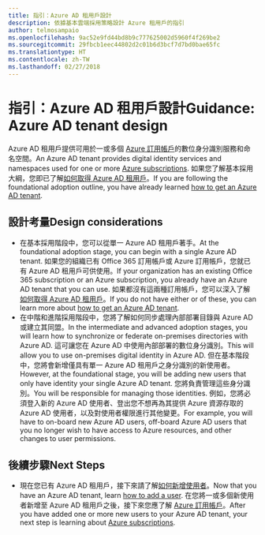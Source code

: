 ```yaml
---
title: 指引：Azure AD 租用戶設計
description: 依據基本雲端採用策略設計 Azure 租用戶的指引
author: telmosampaio
ms.openlocfilehash: 9ac52e9fd44bd8b9c777625002d5960f4f269be2
ms.sourcegitcommit: 29fbcb1eec44802d2c01b6d3bcf7d7bd0bae65fc
ms.translationtype: HT
ms.contentlocale: zh-TW
ms.lasthandoff: 02/27/2018
---
```

# <a name="guidance-azure-ad-tenant-design"></a><span data-ttu-id="46168-103">指引：Azure AD 租用戶設計</span><span class="sxs-lookup"><span data-stu-id="46168-103">Guidance: Azure AD tenant design</span></span>

<span data-ttu-id="46168-104">Azure AD 租用戶提供可用於一或多個 [Azure 訂用帳戶](subscription-explainer.md)的數位身分識別服務和命名空間。</span><span class="sxs-lookup"><span data-stu-id="46168-104">An Azure AD tenant provides digital identity services and namespaces used for one or more [Azure subscriptions](subscription-explainer.md).</span></span> <span data-ttu-id="46168-105">如果您了解基本採用大綱，您即已了解[如何取得 Azure AD 租用戶][how-to-get-aad-tenant]。</span><span class="sxs-lookup"><span data-stu-id="46168-105">If you are following the foundational adoption outline, you have already learned [how to get an Azure AD tenant][how-to-get-aad-tenant].</span></span> 

## <a name="design-considerations"></a><span data-ttu-id="46168-106">設計考量</span><span class="sxs-lookup"><span data-stu-id="46168-106">Design considerations</span></span>

- <span data-ttu-id="46168-107">在基本採用階段中，您可以從單一 Azure AD 租用戶著手。</span><span class="sxs-lookup"><span data-stu-id="46168-107">At the foundational adoption stage, you can begin with a single Azure AD tenant.</span></span> <span data-ttu-id="46168-108">如果您的組織已有 Office 365 訂用帳戶或 Azure 訂用帳戶，您就已有 Azure AD 租用戶可供使用。</span><span class="sxs-lookup"><span data-stu-id="46168-108">If your organization has an existing Office 365 subscription or an Azure subscription, you already have an Azure AD tenant that you can use.</span></span> <span data-ttu-id="46168-109">如果都沒有這兩種訂用帳戶，您可以深入了解[如何取得 Azure AD 租用戶][how-to-get-aad-tenant]。</span><span class="sxs-lookup"><span data-stu-id="46168-109">If you do not have either or of these, you can learn more about [how to get an Azure AD tenant][how-to-get-aad-tenant].</span></span> 
- <span data-ttu-id="46168-110">在中階和進階採用階段中，您將了解如何同步處理內部部署目錄與 Azure AD 或建立其同盟。</span><span class="sxs-lookup"><span data-stu-id="46168-110">In the intermediate and advanced adoption stages, you will learn how to synchronize or federate on-premises directories with Azure AD.</span></span> <span data-ttu-id="46168-111">這可讓您在 Azure AD 中使用內部部署的數位身分識別。</span><span class="sxs-lookup"><span data-stu-id="46168-111">This will allow you to use on-premises digital identity in Azure AD.</span></span> <span data-ttu-id="46168-112">但在基本階段中，您將會新增僅具有單一 Azure AD 租用戶之身分識別的新使用者。</span><span class="sxs-lookup"><span data-stu-id="46168-112">However, at the foundational stage, you will be adding new users that only have identity your single Azure AD tenant.</span></span> <span data-ttu-id="46168-113">您將負責管理這些身分識別。</span><span class="sxs-lookup"><span data-stu-id="46168-113">You will be responsible for managing those identities.</span></span> <span data-ttu-id="46168-114">例如，您將必須登入新的 Azure AD 使用者、登出您不想再為其提供 Azure 資源存取的 Azure AD 使用者，以及對使用者權限進行其他變更。</span><span class="sxs-lookup"><span data-stu-id="46168-114">For example, you will have to on-board new Azure AD users, off-board Azure AD users that you no longer wish to have access to Azure resources, and other changes to user permissions.</span></span>

## <a name="next-steps"></a><span data-ttu-id="46168-115">後續步驟</span><span class="sxs-lookup"><span data-stu-id="46168-115">Next Steps</span></span>

* <span data-ttu-id="46168-116">現在您已有 Azure AD 租用戶，接下來請了解[如何新增使用者][azure-ad-add-user]。</span><span class="sxs-lookup"><span data-stu-id="46168-116">Now that you have an Azure AD tenant, learn [how to add a user][azure-ad-add-user].</span></span> <span data-ttu-id="46168-117">在您將一或多個新使用者新增至 Azure AD 租用戶之後，接下來您應了解 [Azure 訂用帳戶](subscription-explainer.md)。</span><span class="sxs-lookup"><span data-stu-id="46168-117">After you have added one or more new users to your Azure AD tenant, your next step is learning about [Azure subscriptions](subscription-explainer.md).</span></span>

<!-- Links -->

[azure-ad-add-user]: /azure/active-directory/add-users-azure-active-directory?toc=/azure/architecture/cloud-adoption-guide/toc.json
[docs-manage-azure-ad]: /azure/active-directory/active-directory-administer?toc=/azure/architecture/cloud-adoption-guide/toc.json
[docs-tenant]: /azure/active-directory/develop/active-directory-howto-tenant?toc=/azure/architecture/cloud-adoption-guide/toc.json
[docs-associate-subscription]: /azure/active-directory/active-directory-how-subscriptions-associated-directory?toc=/azure/architecture/cloud-adoption-guide/toc.json
[how-to-get-aad-tenant]: /azure/active-directory/develop/active-directory-howto-tenant?toc=/azure/architecture/cloud-adoption-guide/toc.json
